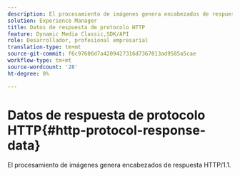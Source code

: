 ```yaml
---
description: El procesamiento de imágenes genera encabezados de respuesta HTTP/1.1.
solution: Experience Manager
title: Datos de respuesta de protocolo HTTP
feature: Dynamic Media Classic,SDK/API
role: Desarrollador, profesional empresarial
translation-type: tm+mt
source-git-commit: f6c97606d7a4209427316d7367013ad9585a5cae
workflow-type: tm+mt
source-wordcount: '28'
ht-degree: 0%

---
```



# Datos de respuesta de protocolo HTTP{#http-protocol-response-data}

El procesamiento de imágenes genera encabezados de respuesta HTTP/1.1.

